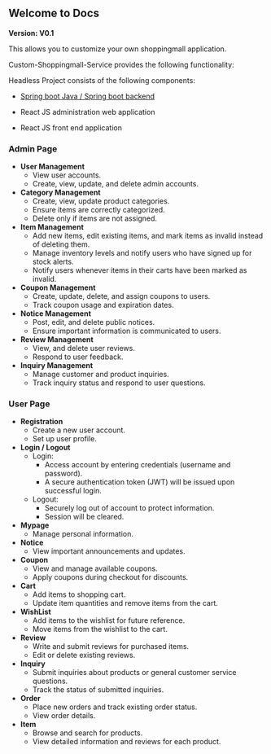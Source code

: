 ## Welcome to Docs

**Version: V0.1**

This allows you to customize your own shoppingmall application.

Custom-Shoppingmall-Service provides the following functionality:

Headless Project consists of the following components:

- [Spring boot Java / Spring boot backend](https://github.com/jhmin99/custom-shoppingmall-service)    

- React JS administration web application    

- React JS front end application   

### Admin Page
- **User Management**
    - View user accounts.
    - Create, view, update, and delete admin accounts.
- **Category Management**
    - Create, view, update product categories.
    - Ensure items are correctly categorized.
    - Delete only if items are not assigned. 
- **Item Management**
    - Add new items, edit existing items, and mark items as invalid instead of deleting them.
    - Manage inventory levels and notify users who have signed up for stock alerts.
    - Notify users whenever items in their carts have been marked as invalid.
- **Coupon Management**
    - Create, update, delete, and assign coupons to users.
    - Track coupon usage and expiration dates.
- **Notice Management**
    - Post, edit, and delete public notices.
    - Ensure important information is communicated to users.
- **Review Management**
    - View, and delete user reviews.
    - Respond to user feedback.
- **Inquiry Management**
    - Manage customer and product inquiries.
    - Track inquiry status and respond to user questions.

### User Page
- **Registration**
    - Create a new user account.
    - Set up user profile.
- **Login / Logout**
    - Login:
        - Access account by entering credentials (username and password).
        - A secure authentication token (JWT) will be issued upon successful login.
    - Logout:
        - Securely log out of account to protect information.
        - Session will be cleared.
- **Mypage**
    - Manage personal information.
- **Notice**
    - View important announcements and updates.
- **Coupon**
    - View and manage available coupons.
    - Apply coupons during checkout for discounts.
- **Cart**
    - Add items to shopping cart.
    - Update item quantities and remove items from the cart.
- **WishList**
    - Add items to the wishlist for future reference.
    - Move items from the wishlist to the cart.
- **Review**
    - Write and submit reviews for purchased items.
    - Edit or delete existing reviews.
- **Inquiry**
    - Submit inquiries about products or general customer service questions.
    - Track the status of submitted inquiries.
- **Order**
    - Place new orders and track existing order status.
    - View order details.
- **Item**
    - Browse and search for products.
    - View detailed information and reviews for each product.


